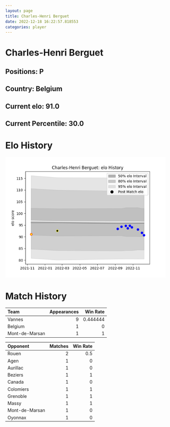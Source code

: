 ```yaml
---  
layout: page  
title: Charles-Henri Berguet  
date: 2022-12-18 16:22:57.818553  
categories: player  
---
```

# Charles-Henri Berguet

## Positions: P

## Country: Belgium

## Current elo: 91.0

## Current Percentile: 30.0

# Elo History


![elo history](history_Charles-HenriBerguet.png)
# Match History


| Team           |   Appearances |   Win Rate |
|:---------------|--------------:|-----------:|
| Vannes         |             9 |   0.444444 |
| Belgium        |             1 |   0        |
| Mont-de-Marsan |             1 |   1        |

| Opponent       |   Matches |   Win Rate |
|:---------------|----------:|-----------:|
| Rouen          |         2 |        0.5 |
| Agen           |         1 |        0   |
| Aurillac       |         1 |        0   |
| Beziers        |         1 |        1   |
| Canada         |         1 |        0   |
| Colomiers      |         1 |        1   |
| Grenoble       |         1 |        1   |
| Massy          |         1 |        1   |
| Mont-de-Marsan |         1 |        0   |
| Oyonnax        |         1 |        0   |
